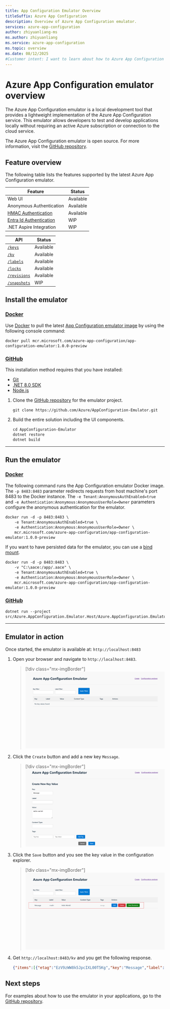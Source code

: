 ```yaml
---
title: App Configuration Emulator Overview
titleSuffix: Azure App Configuration
description: Overview of Azure App Configuration emulator.
services: azure-app-configuration
author: zhiyuanliang-ms
ms.author: zhiyuanliang
ms.service: azure-app-configuration
ms.topic: overview
ms.date: 08/12/2025
#Customer intent: I want to learn about how to Azure App Configuration emulator for local development.
---
```


# Azure App Configuration emulator overview

The Azure App Configuration emulator is a local development tool that provides a lightweight implementation of the Azure App Configuration service. This emulator allows developers to test and develop applications locally without requiring an active Azure subscription or connection to the cloud service.

The Azure App Configuration emulator is open source. For more information, visit the [GitHub repository](https://github.com/Azure/AppConfiguration-Emulator).

## Feature overview

The following table lists the features supported by the latest Azure App Configuration emulator.

| Feature                                                          | Status    |
| ---------------------------------------------------------------- | --------- |
| Web UI                                                           | Available |
| Anonymous Authentication                                         | Available |
| [HMAC Authentication](./rest-api-authentication-hmac.md)         | Available |
| [Entra Id Authentication](./rest-api-authentication-azure-ad.md) | WIP       |
| .NET Aspire Integration                                          | WIP       |

| API                                                              | Status    |
| ---------------------------------------------------------------- | --------- |
| [`/keys`](./rest-api-keys.md)                                    | Available |
| [`/kv`](./rest-api-key-value.md)                                 | Available |
| [`/labels`](./rest-api-labels.md)                                | Available |
| [`/locks`](./rest-api-locks.md)                                  | Available |
| [`/revisions`](./rest-api-revisions.md)                          | Available |
| [`/snapshots`](./rest-api-snapshot.md)                           | WIP       |

## Install the emulator

### [Docker](#tab/docker)

Use [Docker](https://hub.docker.com/) to pull the latest [App Configuration emulator image](https://mcr.microsoft.com/artifact/mar/azure-app-configuration/app-configuration-emulator/about) by using the following console command:

```console
docker pull mcr.microsoft.com/azure-app-configuration/app-configuration-emulator:1.0.0-preview
```

### [GitHub](#tab/github)

This installation method requires that you have installed:
* [Git](https://git-scm.com/)
* [.NET 8.0 SDK](https://dotnet.microsoft.com/download/dotnet/8.0)
* [Node.js](https://nodejs.org)

1. Clone the [GitHub repository](https://github.com/Azure/AppConfiguration-Emulator) for the emulator project.

    ```console
    git clone https://github.com/Azure/AppConfiguration-Emulator.git
    ```

1. Build the entire solution including the UI components.

    ```console
    cd AppConfiguration-Emulator
    dotnet restore
    dotnet build
    ```

---

## Run the emulator

### [Docker](#tab/docker)

The following command runs the App Configuration emulator Docker image. The `-p 8483:8483` parameter redirects requests from host machine's port 8483 to the Docker instance. The `-e Tenant:AnonymousAuthEnabled=true` and `-e Authentication:Anonymous:AnonymousUserRole=Owner` parameters configure the anonymous authentication for the emulator.

```console
docker run -d -p 8483:8483 \
    -e Tenant:AnonymousAuthEnabled=true \
    -e Authentication:Anonymous:AnonymousUserRole=Owner \
    mcr.microsoft.com/azure-app-configuration/app-configuration-emulator:1.0.0-preview
```

If you want to have persisted data for the emulator, you can use a [bind mount](https://docs.docker.com/engine/storage/bind-mounts).

```console
docker run -d -p 8483:8483 \
    -v "C:\aace:/app/.aace" \
    -e Tenant:AnonymousAuthEnabled=true \
    -e Authentication:Anonymous:AnonymousUserRole=Owner \
    mcr.microsoft.com/azure-app-configuration/app-configuration-emulator:1.0.0-preview
```

### [GitHub](#tab/github)

```console
dotnet run --project src/Azure.AppConfiguration.Emulator.Host/Azure.AppConfiguration.Emulator.Host.csproj
```

---

## Emulator in action

Once started, the emulator is available at: `http://localhost:8483`

1. Open your browser and navigate to `http://localhost:8483`.

    > [!div class="mx-imgBorder"]
    > ![Screenshot of the emulator UI with no key value.](./media/emulator/ui-empty.png)

1. Click the `Create` button and add a new key `Message`.

    > [!div class="mx-imgBorder"]
    > ![Screenshot of the emulator UI, creating a new key value.](./media/emulator/ui-create.png)

1. Click the `Save` button and you see the key value in the configuration explorer.

    > [!div class="mx-imgBorder"]
    > ![Screenshot of the emulator UI with the new key value.](./media/emulator/ui-updated.png)

1. Get `http://localhost:8483/kv` and you get the following response.

    ```json
    {"items":[{"etag":"EzV9zWW8k5JpcIXL00T5Kg","key":"Message","label":null,"content_type":null,"value":"Hello World!","tags":{},"locked":false,"last_modified":"2025-08-12T16:56:25.384738+00:00"}]}
    ```

## Next steps

For examples about how to use the emulator in your applications, go to the [GitHub repository](https://github.com/Azure/AppConfiguration-Emulator/tree/main/examples).
